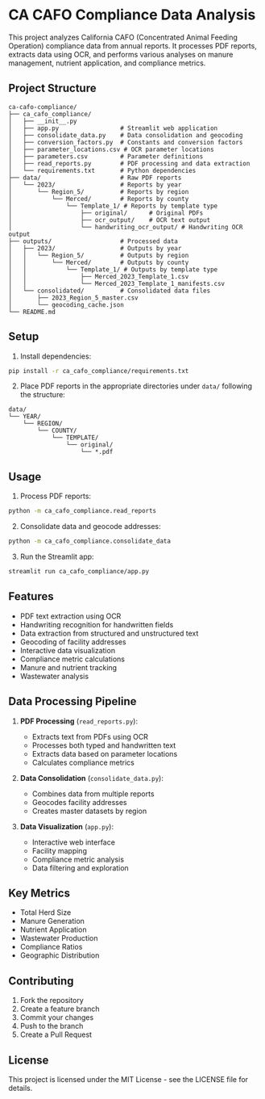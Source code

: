 # CA CAFO Compliance Data Analysis

This project analyzes California CAFO (Concentrated Animal Feeding Operation) compliance data from annual reports. It processes PDF reports, extracts data using OCR, and performs various analyses on manure management, nutrient application, and compliance metrics.

## Project Structure

```
ca-cafo-compliance/
├── ca_cafo_compliance/
│   ├── __init__.py
│   ├── app.py                 # Streamlit web application
│   ├── consolidate_data.py    # Data consolidation and geocoding
│   ├── conversion_factors.py  # Constants and conversion factors
│   ├── parameter_locations.csv # OCR parameter locations
│   ├── parameters.csv         # Parameter definitions
│   ├── read_reports.py        # PDF processing and data extraction
│   └── requirements.txt       # Python dependencies
├── data/                      # Raw PDF reports
│   └── 2023/                  # Reports by year
│       └── Region_5/          # Reports by region
│           └── Merced/        # Reports by county
│               └── Template_1/ # Reports by template type
│                   ├── original/      # Original PDFs
│                   ├── ocr_output/    # OCR text output
│                   └── handwriting_ocr_output/ # Handwriting OCR output
├── outputs/                   # Processed data
│   ├── 2023/                  # Outputs by year
│   │   └── Region_5/          # Outputs by region
│   │       └── Merced/        # Outputs by county
│   │           └── Template_1/ # Outputs by template type
│   │               ├── Merced_2023_Template_1.csv
│   │               └── Merced_2023_Template_1_manifests.csv
│   └── consolidated/          # Consolidated data files
│       ├── 2023_Region_5_master.csv
│       └── geocoding_cache.json
└── README.md
```

## Setup

1. Install dependencies:
```bash
pip install -r ca_cafo_compliance/requirements.txt
```

2. Place PDF reports in the appropriate directories under `data/` following the structure:
```
data/
└── YEAR/
    └── REGION/
        └── COUNTY/
            └── TEMPLATE/
                └── original/
                    └── *.pdf
```

## Usage

1. Process PDF reports:
```bash
python -m ca_cafo_compliance.read_reports
```

2. Consolidate data and geocode addresses:
```bash
python -m ca_cafo_compliance.consolidate_data
```

3. Run the Streamlit app:
```bash
streamlit run ca_cafo_compliance/app.py
```

## Features

- PDF text extraction using OCR
- Handwriting recognition for handwritten fields
- Data extraction from structured and unstructured text
- Geocoding of facility addresses
- Interactive data visualization
- Compliance metric calculations
- Manure and nutrient tracking
- Wastewater analysis

## Data Processing Pipeline

1. **PDF Processing** (`read_reports.py`):
   - Extracts text from PDFs using OCR
   - Processes both typed and handwritten text
   - Extracts data based on parameter locations
   - Calculates compliance metrics

2. **Data Consolidation** (`consolidate_data.py`):
   - Combines data from multiple reports
   - Geocodes facility addresses
   - Creates master datasets by region

3. **Data Visualization** (`app.py`):
   - Interactive web interface
   - Facility mapping
   - Compliance metric analysis
   - Data filtering and exploration

## Key Metrics

- Total Herd Size
- Manure Generation
- Nutrient Application
- Wastewater Production
- Compliance Ratios
- Geographic Distribution

## Contributing

1. Fork the repository
2. Create a feature branch
3. Commit your changes
4. Push to the branch
5. Create a Pull Request

## License

This project is licensed under the MIT License - see the LICENSE file for details.